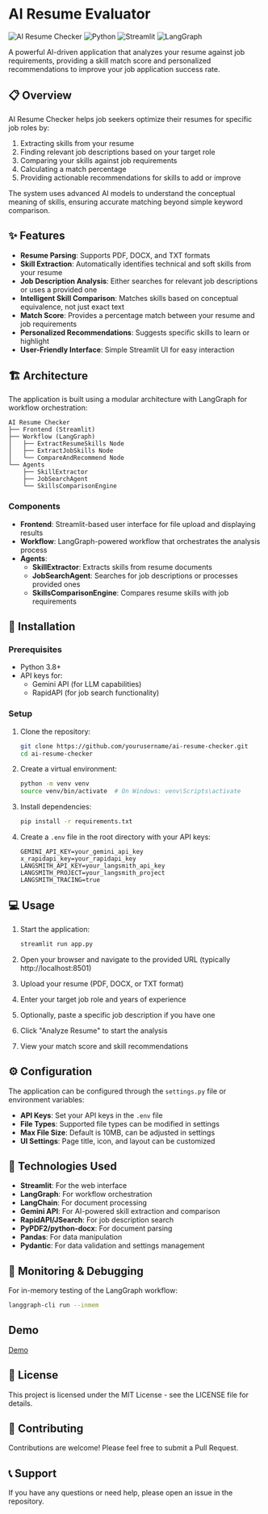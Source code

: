 # AI Resume Evaluator

![AI Resume Checker](https://img.shields.io/badge/AI-Resume%20Checker-blue)
![Python](https://img.shields.io/badge/Python-3.8+-green)
![Streamlit](https://img.shields.io/badge/Streamlit-1.32.0+-red)
![LangGraph](https://img.shields.io/badge/LangGraph-0.0.25+-orange)

A powerful AI-driven application that analyzes your resume against job requirements, providing a skill match score and personalized recommendations to improve your job application success rate.

## 📋 Overview

AI Resume Checker helps job seekers optimize their resumes for specific job roles by:

1. Extracting skills from your resume
2. Finding relevant job descriptions based on your target role
3. Comparing your skills against job requirements
4. Calculating a match percentage
5. Providing actionable recommendations for skills to add or improve

The system uses advanced AI models to understand the conceptual meaning of skills, ensuring accurate matching beyond simple keyword comparison.

## ✨ Features

- **Resume Parsing**: Supports PDF, DOCX, and TXT formats
- **Skill Extraction**: Automatically identifies technical and soft skills from your resume
- **Job Description Analysis**: Either searches for relevant job descriptions or uses a provided one
- **Intelligent Skill Comparison**: Matches skills based on conceptual equivalence, not just exact text
- **Match Score**: Provides a percentage match between your resume and job requirements
- **Personalized Recommendations**: Suggests specific skills to learn or highlight
- **User-Friendly Interface**: Simple Streamlit UI for easy interaction

## 🏗️ Architecture

The application is built using a modular architecture with LangGraph for workflow orchestration:

```
AI Resume Checker
├── Frontend (Streamlit)
├── Workflow (LangGraph)
│   ├── ExtractResumeSkills Node
│   ├── ExtractJobSkills Node
│   └── CompareAndRecommend Node
└── Agents
    ├── SkillExtractor
    ├── JobSearchAgent
    └── SkillsComparisonEngine
```

### Components

- **Frontend**: Streamlit-based user interface for file upload and displaying results
- **Workflow**: LangGraph-powered workflow that orchestrates the analysis process
- **Agents**:
  - **SkillExtractor**: Extracts skills from resume documents
  - **JobSearchAgent**: Searches for job descriptions or processes provided ones
  - **SkillsComparisonEngine**: Compares resume skills with job requirements

## 🚀 Installation

### Prerequisites

- Python 3.8+
- API keys for:
  - Gemini API (for LLM capabilities)
  - RapidAPI (for job search functionality)

### Setup

1. Clone the repository:
   ```bash
   git clone https://github.com/yourusername/ai-resume-checker.git
   cd ai-resume-checker
   ```

2. Create a virtual environment:
   ```bash
   python -m venv venv
   source venv/bin/activate  # On Windows: venv\Scripts\activate
   ```

3. Install dependencies:
   ```bash
   pip install -r requirements.txt
   ```

4. Create a `.env` file in the root directory with your API keys:
   ```
   GEMINI_API_KEY=your_gemini_api_key
   x_rapidapi_key=your_rapidapi_key
   LANGSMITH_API_KEY=your_langsmith_api_key
   LANGSMITH_PROJECT=your_langsmith_project
   LANGSMITH_TRACING=true
   ```

## 💻 Usage

1. Start the application:
   ```bash
   streamlit run app.py
   ```

2. Open your browser and navigate to the provided URL (typically http://localhost:8501)

3. Upload your resume (PDF, DOCX, or TXT format)

4. Enter your target job role and years of experience

5. Optionally, paste a specific job description if you have one

6. Click "Analyze Resume" to start the analysis

7. View your match score and skill recommendations

## ⚙️ Configuration

The application can be configured through the `settings.py` file or environment variables:

- **API Keys**: Set your API keys in the `.env` file
- **File Types**: Supported file types can be modified in settings
- **Max File Size**: Default is 10MB, can be adjusted in settings
- **UI Settings**: Page title, icon, and layout can be customized

## 🔧 Technologies Used

- **Streamlit**: For the web interface
- **LangGraph**: For workflow orchestration
- **LangChain**: For document processing
- **Gemini API**: For AI-powered skill extraction and comparison
- **RapidAPI/JSearch**: For job description search
- **PyPDF2/python-docx**: For document parsing
- **Pandas**: For data manipulation
- **Pydantic**: For data validation and settings management

## 🧪 Monitoring & Debugging

For in-memory testing of the LangGraph workflow:

```bash
langgraph-cli run --inmem
```
## Demo 
[Demo](https://drive.google.com/drive/folders/1A_RV3_C5frozmTwyV-67nmiF1PvcUyiF?usp=sharing)

## 📝 License

This project is licensed under the MIT License - see the LICENSE file for details.

## 🤝 Contributing

Contributions are welcome! Please feel free to submit a Pull Request.

## 📞 Support

If you have any questions or need help, please open an issue in the repository.
